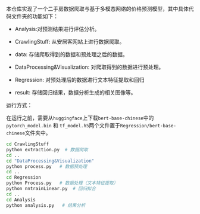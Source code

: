 本仓库实现了一个二手房数据爬取与基于多模态网络的价格预测模型，其中具体代码文件夹的功能如下：

- Analysis:对预测结果进行评估分析。

- CrawlingStuff: 从安居客网站上进行数据爬取。

- data: 存储爬取得到的数据和预处理之后的数据。

- DataProcessing&Visualization: 对爬取得到的数据进行预处理。

- Regression: 对预处理后的数据进行文本特征提取和回归

- result: 存储回归结果，数据分析生成的相关图像等。

运行方式：


在运行之前，需要从`huggingface`上下载`bert-base-chinese`中的`pytorch_model.bin` 和 `tf_model.h5`两个文件置于`Regression/bert-base-chinese`文件夹中。

```bash
cd CrawlingStuff
python extraction.py  # 数据爬取
cd ..
cd "DataProcessing&Visualization"
python process.py   # 数据预处理
cd ..
cd Regression
python Process.py   # 数据处理（文本特征提取）
python nntrainLinear.py  # 回归拟合
cd ..
cd Analysis
python analysis.py   # 结果分析
```